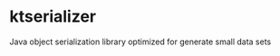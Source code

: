 ktserializer
============

Java object serialization library optimized for generate small data sets
